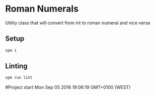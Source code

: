 # Roman Numerals
Utility class that will convert from int to roman numeral and vice versa

## Setup
```sh
npm i
```

## Linting
```sh
npm run lint
```

#Project start
Mon Sep 05 2016 19:06:19 GMT+0100 (WEST)
